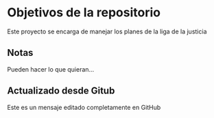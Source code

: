 # Objetivos de la repositorio

Este proyecto se encarga de manejar los planes de la liga de la justicia


## Notas
Pueden hacer lo que quieran...

## Actualizado desde Gitub
Este es un mensaje editado completamente en GitHub
